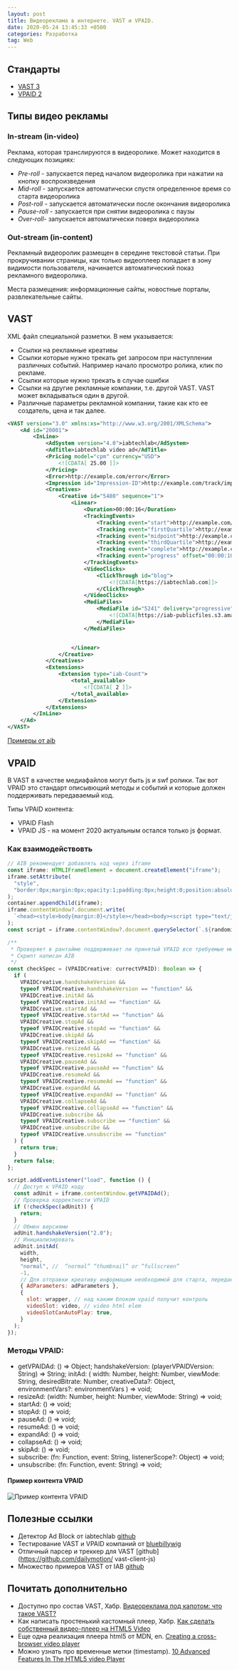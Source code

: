 ```yaml
---
layout: post
title: Видеореклама в интернете. VAST и VPAID.
date: 2020-05-24 13:45:33 +0500
categories: Разработка
tag: Web
---
```


## Стандарты

- [VAST 3](https://www.iab.com/guidelines/digital-video-ad-serving-template-vast-3-0/)
- [VPAID 2](https://www.iab.com/guidelines/digital-video-player-ad-interface-definition-vpaid-2-0/)

## Типы видео рекламы

### In-stream (in-video)

Реклама, которая транслируются в видеоролике.
Может находится в следующих позициях:

- _Pre-roll_ - запускается перед началом видеоролика при нажатии на кнопку воспроизведения
- _Mid-roll_ - запускается автоматически спустя определенное время со старта видеоролика
- _Post-roll_ - запускается автоматически после окончания видеоролика
- _Pause-roll_ - запускается при снятии видеоролика с паузы
- _Over-roll_- запускается автоматически поверх видеоролика

### Out-stream (in-content)

Рекламный видеоролик размещен в середине текстовой статьи. При прокручивании страницы, как только видеоплеер попадает в зону видимости пользователя, начинается автоматический показ рекламного видеоролика.

Места размещения: информационные сайты, новостные порталы, развлекательные сайты.

## VAST

XML файл специальной разметки. В нем указывается:

- Ссылки на рекламные креативы
- Ссылки которые нужно трекать get запросом при наступлении различных событий. Например начало просмотро ролика, клик по рекламе.
- Ссылки которые нужно трекать в случае ошибки
- Ссылки на другие рекламные компании, т.е. другой VAST. VAST может вкладываться один в другой.
- Различные параметры рекламной компании, такие как кто ее создатель, цена и так далее.

```XML
<VAST version="3.0" xmlns:xs="http://www.w3.org/2001/XMLSchema">
    <Ad id="20001">
        <InLine>
            <AdSystem version="4.0">iabtechlab</AdSystem>
            <AdTitle>iabtechlab video ad</AdTitle>
            <Pricing model="cpm" currency="USD">
                <![CDATA[ 25.00 ]]>
            </Pricing>
            <Error>http://example.com/error</Error>
            <Impression id="Impression-ID">http://example.com/track/impression</Impression>
            <Creatives>
                <Creative id="5480" sequence="1">
                    <Linear>
                        <Duration>00:00:16</Duration>
                        <TrackingEvents>
                            <Tracking event="start">http://example.com/tracking/start</Tracking>
                            <Tracking event="firstQuartile">http://example.com/tracking/firstQuartile</Tracking>
                            <Tracking event="midpoint">http://example.com/tracking/midpoint</Tracking>
                            <Tracking event="thirdQuartile">http://example.com/tracking/thirdQuartile</Tracking>
                            <Tracking event="complete">http://example.com/tracking/complete</Tracking>
                            <Tracking event="progress" offset="00:00:10">http://example.com/tracking/progress-10</Tracking>
                        </TrackingEvents>
                        <VideoClicks>
                            <ClickThrough id="blog">
                                <![CDATA[https://iabtechlab.com]]>
                            </ClickThrough>
                        </VideoClicks>
                        <MediaFiles>
                            <MediaFile id="5241" delivery="progressive" type="video/mp4" bitrate="500" width="400" height="300" minBitrate="360" maxBitrate="1080" scalable="1" maintainAspectRatio="1" codec="0" apiFramework="VAST">
                                <![CDATA[https://iab-publicfiles.s3.amazonaws.com/vast/VAST-4.0-Short-Intro.mp4]]>
                            </MediaFile>
                        </MediaFiles>


                    </Linear>
                </Creative>
            </Creatives>
            <Extensions>
                <Extension type="iab-Count">
                    <total_available>
                        <![CDATA[ 2 ]]>
                    </total_available>
                </Extension>
            </Extensions>
        </InLine>
    </Ad>
</VAST>
```

[Примеры от aib](https://github.com/InteractiveAdvertisingBureau/VAST_Samples/tree/master/VAST%203.0%20Samples)

## VPAID

В VAST в качестве медиафайлов могут быть js и swf ролики. Так вот VPAID это стандарт описывющий методы и событий и которые должен поддерживать передаваемый код.

Типы VPAID контента:

- VPAID Flash
- VPAID JS - на момент 2020 актуальным остался только js формат.

### Как взаимодействовть

```js
// AIB рекомендует добавлять код через iframe
const iframe: HTMLIFrameElement = document.createElement("iframe");
iframe.setAttribute(
  "style",
  "border:0px;margin:0px;opacity:1;padding:0px;height:0;position:absolute;width:0;top:0;left:0;"
);
container.appendChild(iframe);
iframe.contentWindow?.document.write(
  `<head><style>body{margin:0}</style></head><body><script type="text/javascript" class="${randomizer}" src="${url}" async></script></body>`
);
const script = iframe.contentWindow?.document.querySelector(`.${randomizer}`);

/**
 * Проверяет в рантайме поддерживает ли принятый VPAID все требуемые методы.
 * Скрипт написан AIB
 */
const checkSpec = (VPAIDCreative: currectVPAID): Boolean => {
  if (
    VPAIDCreative.handshakeVersion &&
    typeof VPAIDCreative.handshakeVersion == "function" &&
    VPAIDCreative.initAd &&
    typeof VPAIDCreative.initAd == "function" &&
    VPAIDCreative.startAd &&
    typeof VPAIDCreative.startAd == "function" &&
    VPAIDCreative.stopAd &&
    typeof VPAIDCreative.stopAd == "function" &&
    VPAIDCreative.skipAd &&
    typeof VPAIDCreative.skipAd == "function" &&
    VPAIDCreative.resizeAd &&
    typeof VPAIDCreative.resizeAd == "function" &&
    VPAIDCreative.pauseAd &&
    typeof VPAIDCreative.pauseAd == "function" &&
    VPAIDCreative.resumeAd &&
    typeof VPAIDCreative.resumeAd == "function" &&
    VPAIDCreative.expandAd &&
    typeof VPAIDCreative.expandAd == "function" &&
    VPAIDCreative.collapseAd &&
    typeof VPAIDCreative.collapseAd == "function" &&
    VPAIDCreative.subscribe &&
    typeof VPAIDCreative.subscribe == "function" &&
    VPAIDCreative.unsubscribe &&
    typeof VPAIDCreative.unsubscribe == "function"
  ) {
    return true;
  }
  return false;
};

script.addEventListener("load", function () {
  // Доступ к VPAID коду
  const adUnit = iframe.contentWindow.getVPAIDAd();
  // Проверка корректности VPAID
  if (!checkSpec(adUnit)) {
    return;
  }
  // Обмен версиями
  adUnit.handshakeVersion("2.0");
  // Инициализировать
  adUnit.initAd(
    width,
    height,
    "normal", //  “normal” “thumbnail” or “fullscreen”
    -1,
    // Для отправки креативу информации необходимой для старта, передается в VAST
    { AdParameters: adParameters }, 
    {
      slot: wrapper, // над каким блоком vpaid получит контроль
      videoSlot: video, // video html elem
      videoSlotCanAutoPlay: true,
    }
  );
});
```

### Методы VPAID:

- getVPAIDAd: () => Object;
  handshakeVersion: (playerVPAIDVersion: String) => String;
  initAd: (
  width: Number,
  height: Number,
  viewMode: String,
  desiredBitrate: Number,
  creativeData?: Object,
  environmentVars?: environmentVars
  ) => void;
- resizeAd: (width: Number, height: Number, viewMode: String) => void;
- startAd: () => void;
- stopAd: () => void;
- pauseAd: () => void;
- resumeAd: () => void;
- expandAd: () => void;
- collapseAd: () => void;
- skipAd: () => void;
- subscribe: (fn: Function, event: String, listenerScope?: Object) => void;
- unsubscribe: (fn: Function, event: String) => void;

#### Пример контента VPAID
![Пример контента VPAID](/assets/images/vastAndVpaid/vpaid-types.jpg)

## Полезные ссылки

- Детектор Ad Block от iabtechlab [github](https://github.com/InteractiveAdvertisingBureau/AdBlockDetection)
- Тестирование VAST и VPAID компаний от [bluebillywig](https://support.bluebillywig.com/vast-inspector)
- Отличный парсер и треккер для VAST [github](https://github.com/dailymotion/
vast-client-js)
- Множество примеров VAST от IAB [github](https://github.com/InteractiveAdvertisingBureau/VAST_Samples)

## Почитать дополнительно

- Доступно про состав VAST, Хабр. [Видеореклама под капотом: что такое VAST?](https://habr.com/ru/post/499164/)
- Как написать простенький кастомный плеер, Хабр. [Как сделать собственный видео-плеер на HTML5 Video](https://habr.com/ru/company/microsoft/blog/127295/)
- Еще одна реализация плеера html5 от MDN, en. [Creating a cross-browser video player](https://developer.mozilla.org/en-US/docs/Web/Guide/Audio_and_video_delivery/cross_browser_video_player)
- Можно узнать про временные метки (timestamp). [10 Advanced Features In The HTML5 video Player](https://blog.addpipe.com/10-advanced-features-in-html5-video-player/amp/)
